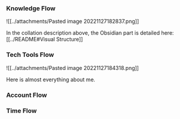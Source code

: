 ### Knowledge Flow
![[../attachments/Pasted image 20221127182837.png]]


In the collation description above, the Obsidian part is detailed here: [[../README#Visual Structure]]



### Tech Tools Flow

![[../attachments/Pasted image 20221127184318.png]]

Here is almost everything about me.

### Account Flow



### Time Flow
